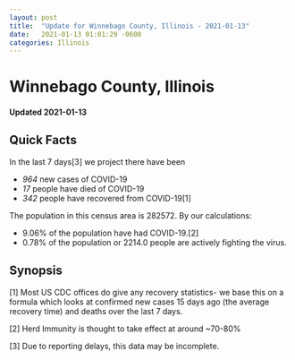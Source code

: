```yaml
---
layout: post
title:  "Update for Winnebago County, Illinois - 2021-01-13"
date:   2021-01-13 01:01:29 -0600
categories: Illinois
---
```


# Winnebago County, Illinois
#### Updated 2021-01-13

## Quick Facts

In the last 7 days[3] we project there have been
- *964* new cases of COVID-19
- *17* people have died of COVID-19
- *342* people have recovered from COVID-19[1]

The population in this census area is 282572. By our calculations:
- 9.06% of the population have had COVID-19.[2]
- 0.78% of the population or 2214.0 people are actively fighting the virus.

## Synopsis




[1] Most US CDC offices do give any recovery statistics- we base this on a formula which looks at confirmed new cases
15 days ago (the average recovery time) and deaths over the last 7 days.

[2] Herd Immunity is thought to take effect at around ~70-80%

[3] Due to reporting delays, this data may be incomplete.
 
    